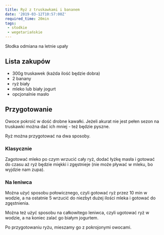 ```yaml
---
title: Ryż z truskawkami i bananem
date: '2019-03-12T10:57:00Z'
required_time: 20min
tags:
 - słodkie
 - wegetariańskie
---
```


Słodka odmiana na letnie upały

<!---- splitter ---->

## Lista zakupów

- 300g truskawek (każda ilość będzie dobra)
- 2 banany
- ryż biały
- mleko lub biały jogurt
- opcjonalnie masło

<!---- splitter ---->

## Przygotowanie

Owoce pokroić w dość drobne kawałki.
Jeżeli akurat nie jest pełen sezon na truskawki można dać ich mniej - też będzie pyszne.

Ryż można przygotować na dwa sposoby.

### Klasycznie
Zagotować mleko po czym wrzucić cały ryż, dodać łyżkę masła i gotować do czasu aż ryż będzie miękki i zgęstnieje (nie może pływać w mleku, bo wyjdzie nam zupa).

### Na leniwca
Można użyć sposobu połowicznego, czyli gotować ryż przez 10 min w wodzie, a na ostatnie 5 wrzucić do niezbyt dużej ilości mleka i gotować do zgęstnienia.

Można też użyć sposobu na całkowitego leniwca, czyli ugotować ryż w wodzie, a na koniec zalać go białym jogurtem.

Po przygotowaniu ryżu, mieszamy go z pokrojonymi owocami.
